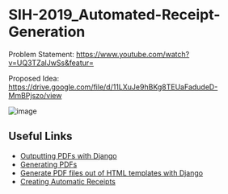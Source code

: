 # SIH-2019_Automated-Receipt-Generation
Problem Statement:  https://www.youtube.com/watch?v=UQ3TZalJwSs&featur=

Proposed Idea: https://drive.google.com/file/d/11LXuJe9hBKg8TEUaFadudeD-MmBPjszo/view

![image](https://user-images.githubusercontent.com/39234146/53188609-c352fc00-362b-11e9-9de4-fbf6fde527eb.png)


## Useful Links
- [Outputting PDFs with Django](https://docs.djangoproject.com/en/1.8/howto/outputting-pdf/ )
-  [Generating PDFs ](https://djangobook.com/generating-pdfs/)
- [Generate PDF files out of HTML templates with Django](https://www.supinfo.com/articles/single/379-generate-pdf-files-out-of-html-templates-with-django )
- [Creating Automatic Receipts](https://docs.oracle.com/cd/A60725_05/html/comnls/us/ar/autorc04.htm )
